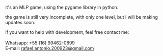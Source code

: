 it's an MLP game, using the pygame library in python.

the game is still very incomplete, with only one level, but I will be making updates soon.

if you want to help with development, feel free contact me:
<br><br>
Whatsapp: +55 (16) 99462-0899 <br>
E-mail: rafael.antonio.200923@gmail.com
